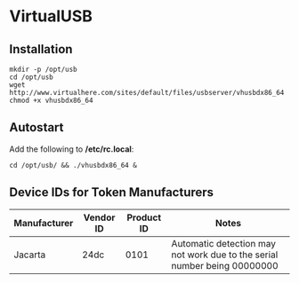 # VirtualUSB

## Installation
```shell
mkdir -p /opt/usb
cd /opt/usb
wget http://www.virtualhere.com/sites/default/files/usbserver/vhusbdx86_64
chmod +x vhusbdx86_64
```

## Autostart
Add the following to **/etc/rc.local**:
```shell
cd /opt/usb/ && ./vhusbdx86_64 &
```

## Device IDs for Token Manufacturers
| Manufacturer | Vendor ID | Product ID | Notes |
|--------------|-----------|------------|-------|
| Jacarta      | 24dc      | 0101       | Automatic detection may not work due to the serial number being 00000000 |
